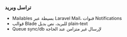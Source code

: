 ### تراسل وبريد

- Mailables بسيطة عبر Laravel Mail، قنوات Notifications
- قوالب Blade للبريد، نص بديل plain‑text
- Queue sync/db لإرسال غير متزامن عند الحاجة